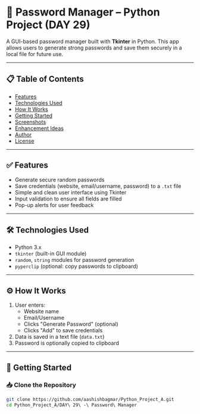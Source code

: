 # 🔐 Password Manager – Python Project (DAY 29)

A GUI-based password manager built with **Tkinter** in Python. This app allows users to generate strong passwords and save them securely in a local file for future use.

---

## 📋 Table of Contents
- [Features](#features)
- [Technologies Used](#technologies-used)
- [How It Works](#how-it-works)
- [Getting Started](#getting-started)
- [Screenshots](#screenshots)
- [Enhancement Ideas](#enhancement-ideas)
- [Author](#author)
- [License](#license)

---

## ✅ Features

- Generate secure random passwords
- Save credentials (website, email/username, password) to a `.txt` file
- Simple and clean user interface using Tkinter
- Input validation to ensure all fields are filled
- Pop-up alerts for user feedback

---

## 🛠 Technologies Used

- Python 3.x
- `tkinter` (built-in GUI module)
- `random`, `string` modules for password generation
- `pyperclip` (optional: copy passwords to clipboard)

---

## ⚙️ How It Works

1. User enters:
   - Website name
   - Email/Username
   - Clicks "Generate Password" (optional)
   - Clicks "Add" to save credentials
2. Data is saved in a text file (`data.txt`)
3. Password is optionally copied to clipboard

---

## 🚀 Getting Started

### 📥 Clone the Repository

```bash
git clone https://github.com/aashishbagmar/Python_Project_A.git
cd Python_Project_A/DAY\ 29\ -\ Password\ Manager
